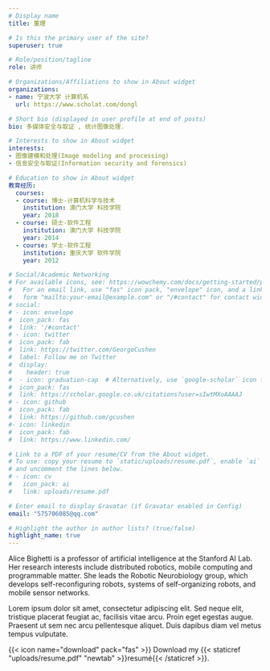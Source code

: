 ```yaml
---
# Display name
title: 董理

# Is this the primary user of the site?
superuser: true

# Role/position/tagline
role: 讲师 

# Organizations/Affiliations to show in About widget
organizations:
- name: 宁波大学 计算机系
  url: https://www.scholat.com/dongl

# Short bio (displayed in user profile at end of posts)
bio: 多媒体安全与取证 , 统计图像处理.

# Interests to show in About widget
interests:
- 图像建模和处理(Image modeling and processing)
- 信息安全与取证(Information security and forensics)

# Education to show in About widget
教育经历:
  courses:
  - course: 博士-计算机科学与技术
    institution: 澳门大学 科技学院
    year: 2018
  - course: 硕士-软件工程
    institution: 澳门大学 科技学院
    year: 2014
  - course: 学士-软件工程
    institution: 重庆大学 软件学院
    year: 2012

# Social/Academic Networking
# For available icons, see: https://wowchemy.com/docs/getting-started/page-builder/#icons
#   For an email link, use "fas" icon pack, "envelope" icon, and a link in the
#   form "mailto:your-email@example.com" or "/#contact" for contact widget.
# social:
# - icon: envelope
#  icon_pack: fas
#  link: '/#contact'
# - icon: twitter
#  icon_pack: fab
#  link: https://twitter.com/GeorgeCushen
#  label: Follow me on Twitter
#  display:
#    header: true
#  - icon: graduation-cap  # Alternatively, use `google-scholar` icon from `ai` icon pack
#  icon_pack: fas
#  link: https://scholar.google.co.uk/citations?user=sIwtMXoAAAAJ
# - icon: github
#  icon_pack: fab
#  link: https://github.com/gcushen
#- icon: linkedin
#  icon_pack: fab
#  link: https://www.linkedin.com/

# Link to a PDF of your resume/CV from the About widget.
# To use: copy your resume to `static/uploads/resume.pdf`, enable `ai` icons in `params.toml`,
# and uncomment the lines below.
# - icon: cv
#   icon_pack: ai
#   link: uploads/resume.pdf

# Enter email to display Gravatar (if Gravatar enabled in Config)
email: "575706085@qq.com"

# Highlight the author in author lists? (true/false)
highlight_name: true
---
```


Alice Bighetti is a professor of artificial intelligence at the Stanford AI Lab. Her research interests include distributed robotics, mobile computing and programmable matter. She leads the Robotic Neurobiology group, which develops self-reconfiguring robots, systems of self-organizing robots, and mobile sensor networks.

Lorem ipsum dolor sit amet, consectetur adipiscing elit. Sed neque elit, tristique placerat feugiat ac, facilisis vitae arcu. Proin eget egestas augue. Praesent ut sem nec arcu pellentesque aliquet. Duis dapibus diam vel metus tempus vulputate.

{{< icon name="download" pack="fas" >}} Download my {{< staticref "uploads/resume.pdf" "newtab" >}}resumé{{< /staticref >}}.
